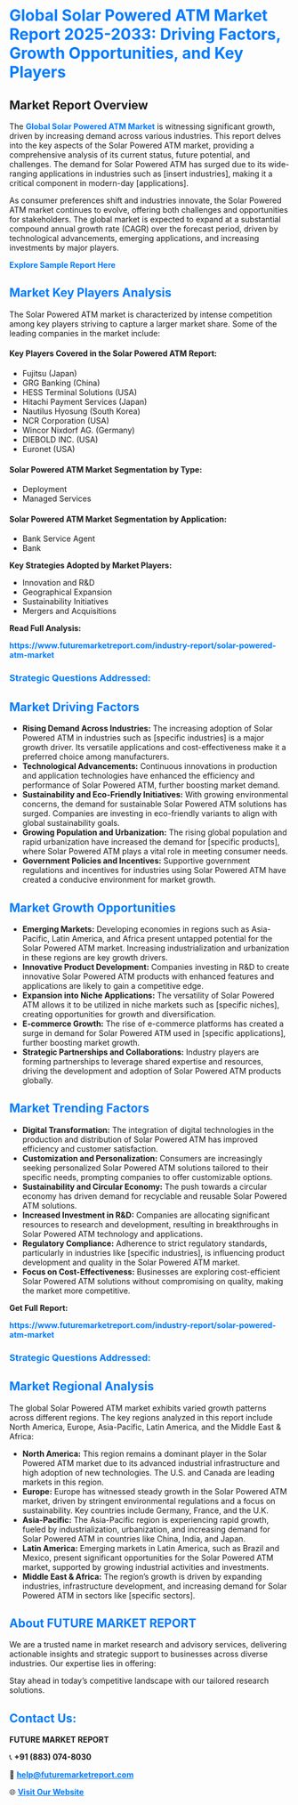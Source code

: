 <h1 style="color: #007BFF;">Global Solar Powered ATM Market Report 2025-2033: Driving Factors, Growth Opportunities, and Key Players</h1>

<section id="overview">
<h2>Market Report Overview</h2>
<p>The <a href="https://www.futuremarketreport.com/industry-report/solar-powered-atm-market" style="color: #007BFF; text-decoration: none;"><strong>Global Solar Powered ATM Market</strong></a> is witnessing significant growth, driven by increasing demand across various industries. This report delves into the key aspects of the Solar Powered ATM market, providing a comprehensive analysis of its current status, future potential, and challenges. The demand for Solar Powered ATM has surged due to its wide-ranging applications in industries such as [insert industries], making it a critical component in modern-day [applications].</p>
<p>As consumer preferences shift and industries innovate, the Solar Powered ATM market continues to evolve, offering both challenges and opportunities for stakeholders. The global market is expected to expand at a substantial compound annual growth rate (CAGR) over the forecast period, driven by technological advancements, emerging applications, and increasing investments by major players.</p>
</section>

<section id="overview">
<p><a href="https://www.futuremarketreport.com/request-sample/reportId=37258" style="color: #007BFF; text-decoration: none;"><strong>Explore Sample Report Here</strong></a></p>
</section>

<section id="key-players">
<h2 style="color: #007BFF;">Market Key Players Analysis</h2>
<p>The Solar Powered ATM market is characterized by intense competition among key players striving to capture a larger market share. Some of the leading companies in the market include:</p>
<h4>Key Players Covered in the Solar Powered ATM Report:</h4>
<ul><li>Fujitsu (Japan)</li><li>GRG Banking (China)</li><li>HESS Terminal Solutions (USA)</li><li>Hitachi Payment Services (Japan)</li><li>Nautilus Hyosung (South Korea)</li><li>NCR Corporation (USA)</li><li>Wincor Nixdorf AG. (Germany)</li><li>DIEBOLD INC. (USA)</li><li>Euronet (USA)</li></ul>
<h4>Solar Powered ATM Market Segmentation by Type:</h4>
<ul><li>Deployment</li><li>Managed Services</li></ul>

<h4>Solar Powered ATM Market Segmentation by Application:</h4>
<ul><li>Bank Service Agent</li><li>Bank</li></ul>
<p><strong>Key Strategies Adopted by Market Players:</strong></p>
<ul>
<li>Innovation and R&D</li>
<li>Geographical Expansion</li>
<li>Sustainability Initiatives</li>
<li>Mergers and Acquisitions</li>
</ul>
</section>

<section>
<p><strong>Read Full Analysis: </strong></p><a href="https://www.futuremarketreport.com/industry-report/solar-powered-atm-market" style="color: #007BFF; text-decoration: none;"><strong>https://www.futuremarketreport.com/industry-report/solar-powered-atm-market</strong></a>
<h3 style="color: #007BFF;">Strategic Questions Addressed:</h3>
</section>

<section id="driving-factors">
<h2 style="color: #007BFF;">Market Driving Factors</h2>
<ul>
<li><strong>Rising Demand Across Industries:</strong> The increasing adoption of Solar Powered ATM in industries such as [specific industries] is a major growth driver. Its versatile applications and cost-effectiveness make it a preferred choice among manufacturers.</li>
<li><strong>Technological Advancements:</strong> Continuous innovations in production and application technologies have enhanced the efficiency and performance of Solar Powered ATM, further boosting market demand.</li>
<li><strong>Sustainability and Eco-Friendly Initiatives:</strong> With growing environmental concerns, the demand for sustainable Solar Powered ATM solutions has surged. Companies are investing in eco-friendly variants to align with global sustainability goals.</li>
<li><strong>Growing Population and Urbanization:</strong> The rising global population and rapid urbanization have increased the demand for [specific products], where Solar Powered ATM plays a vital role in meeting consumer needs.</li>
<li><strong>Government Policies and Incentives:</strong> Supportive government regulations and incentives for industries using Solar Powered ATM have created a conducive environment for market growth.</li>
</ul>
</section>

<section id="growth-opportunities">
<h2 style="color: #007BFF;">Market Growth Opportunities</h2>
<ul>
<li><strong>Emerging Markets:</strong> Developing economies in regions such as Asia-Pacific, Latin America, and Africa present untapped potential for the Solar Powered ATM market. Increasing industrialization and urbanization in these regions are key growth drivers.</li>
<li><strong>Innovative Product Development:</strong> Companies investing in R&D to create innovative Solar Powered ATM products with enhanced features and applications are likely to gain a competitive edge.</li>
<li><strong>Expansion into Niche Applications:</strong> The versatility of Solar Powered ATM allows it to be utilized in niche markets such as [specific niches], creating opportunities for growth and diversification.</li>
<li><strong>E-commerce Growth:</strong> The rise of e-commerce platforms has created a surge in demand for Solar Powered ATM used in [specific applications], further boosting market growth.</li>
<li><strong>Strategic Partnerships and Collaborations:</strong> Industry players are forming partnerships to leverage shared expertise and resources, driving the development and adoption of Solar Powered ATM products globally.</li>
</ul>
</section>

<section id="trending-factors">
<h2 style="color: #007BFF;">Market Trending Factors</h2>
<ul>
<li><strong>Digital Transformation:</strong> The integration of digital technologies in the production and distribution of Solar Powered ATM has improved efficiency and customer satisfaction.</li>
<li><strong>Customization and Personalization:</strong> Consumers are increasingly seeking personalized Solar Powered ATM solutions tailored to their specific needs, prompting companies to offer customizable options.</li>
<li><strong>Sustainability and Circular Economy:</strong> The push towards a circular economy has driven demand for recyclable and reusable Solar Powered ATM solutions.</li>
<li><strong>Increased Investment in R&D:</strong> Companies are allocating significant resources to research and development, resulting in breakthroughs in Solar Powered ATM technology and applications.</li>
<li><strong>Regulatory Compliance:</strong> Adherence to strict regulatory standards, particularly in industries like [specific industries], is influencing product development and quality in the Solar Powered ATM market.</li>
<li><strong>Focus on Cost-Effectiveness:</strong> Businesses are exploring cost-efficient Solar Powered ATM solutions without compromising on quality, making the market more competitive.</li>
</ul>
</section>

<section>
<p><strong>Get Full Report: </strong></p><a href="https://www.futuremarketreport.com/industry-report/solar-powered-atm-market" style="color: #007BFF; text-decoration: none;"><strong>https://www.futuremarketreport.com/industry-report/solar-powered-atm-market</strong></a>
<h3 style="color: #007BFF;">Strategic Questions Addressed:</h3>
</section>


<section id="regional-analysis">
<h2 style="color: #007BFF;">Market Regional Analysis</h2>
<p>The global Solar Powered ATM market exhibits varied growth patterns across different regions. The key regions analyzed in this report include North America, Europe, Asia-Pacific, Latin America, and the Middle East & Africa:</p>
<ul>
<li><strong>North America:</strong> This region remains a dominant player in the Solar Powered ATM market due to its advanced industrial infrastructure and high adoption of new technologies. The U.S. and Canada are leading markets in this region.</li>
<li><strong>Europe:</strong> Europe has witnessed steady growth in the Solar Powered ATM market, driven by stringent environmental regulations and a focus on sustainability. Key countries include Germany, France, and the U.K.</li>
<li><strong>Asia-Pacific:</strong> The Asia-Pacific region is experiencing rapid growth, fueled by industrialization, urbanization, and increasing demand for Solar Powered ATM in countries like China, India, and Japan.</li>
<li><strong>Latin America:</strong> Emerging markets in Latin America, such as Brazil and Mexico, present significant opportunities for the Solar Powered ATM market, supported by growing industrial activities and investments.</li>
<li><strong>Middle East & Africa:</strong> The region’s growth is driven by expanding industries, infrastructure development, and increasing demand for Solar Powered ATM in sectors like [specific sectors].</li>
</ul>
</section>

<footer>
<h2 style="color: #007BFF;">About FUTURE MARKET REPORT</h2>
<p>We are a trusted name in market research and advisory services, delivering actionable insights and strategic support to businesses across diverse industries. Our expertise lies in offering:</p>

<p>Stay ahead in today’s competitive landscape with our tailored research solutions.</p>

<h2 style="color: #007BFF;">Contact Us:</h2>
<p><strong>FUTURE MARKET REPORT</strong></p>
<p>📞 <strong>+91 (883) 074-8030</strong></p>
<p>📧 <strong><a href="mailto:help@futuremarketreport.com" style="color: #007BFF;">help@futuremarketreport.com</a></strong></p>
<p>🌐 <strong><a href="https://www.futuremarketreport.com/" style="color: #007BFF;">Visit Our Website</a></strong></p>
</footer>